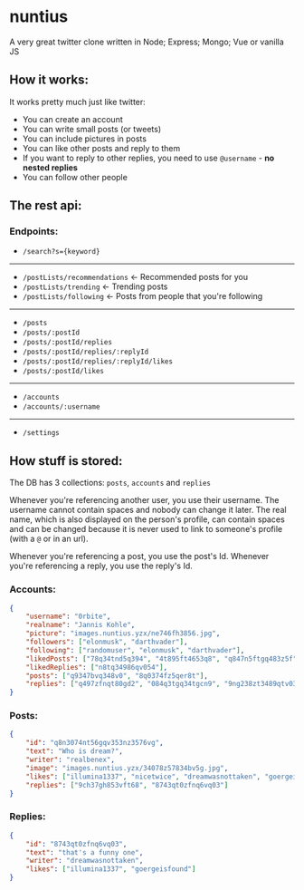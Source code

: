 # nuntius

A very great twitter clone written in Node; Express; Mongo; Vue or vanilla JS

## How it works:

It works pretty much just like twitter:
- You can create an account
- You can write small posts (or tweets)
- You can include pictures in posts
- You can like other posts and reply to them
- If you want to reply to other replies, you need to use ```@username``` - **no nested replies**
- You can follow other people

## The rest api:

### Endpoints:

- ```/search?s={keyword}```
-------------------
- ```/postLists/recommendations``` <- Recommended posts for you
- ```/postLists/trending``` <- Trending posts
- ```/postLists/following``` <- Posts from people that you're following
-------------------
- ```/posts```
- ```/posts/:postId```
- ```/posts/:postId/replies```
- ```/posts/:postId/replies/:replyId```
- ```/posts/:postId/replies/:replyId/likes```
- ```/posts/:postId/likes```
-------------------
- ```/accounts```
- ```/accounts/:username```
-------------------
- ```/settings```

## How stuff is stored:

The DB has 3 collections: ```posts```, ```accounts``` and ```replies```

Whenever you're referencing another user, you use their username. The username
cannot contain spaces and nobody can change it later. The real name, which is also
displayed on the person's profile, can contain spaces and can be changed because
it is never used to link to someone's profile (with a ```@``` or in an url).

Whenever you're referencing a post, you use the post's Id.
Whenever you're referencing a reply, you use the reply's Id.

### Accounts:

```json
{
    "username": "0rbite",
    "realname": "Jannis Kohle",
    "picture": "images.nuntius.yzx/ne746fh3856.jpg",
    "followers": ["elonmusk", "darthvader"],
    "following": ["randomuser", "elonmusk", "darthvader"],
    "likedPosts": ["78q34tnd5q394", "4t895ft4653q8", "q847n5ftgq483z5f"],
    "likedReplies": ["n8tq34986qv054"],
    "posts": ["q9347bvq348v0", "8q0374fz5qer8t"],
    "replies": ["q497zfnqt80gd2", "084q3tgq34tgcn9", "9ng238zt3489qtv03q"]
}
```

### Posts:

```json
{
    "id": "q8n3074nt56gqv353nz3576vg",
    "text": "Who is dream?",
    "writer": "realbenex",
    "image": "images.nuntius.yzx/34078z57834bv5g.jpg",
    "likes": ["illumina1337", "nicetwice", "dreamwasnottaken", "goergeisfound"],
    "replies": ["9ch37gh853vft68", "8743qt0zfnq6vq03"]
}
```

### Replies:

```json
{
    "id": "8743qt0zfnq6vq03",
    "text": "that's a funny one",
    "writer": "dreamwasnottaken",
    "likes": ["illumina1337", "goergeisfound"]
}
```
